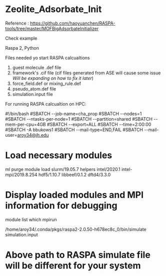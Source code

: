 # Zeolite_Adsorbate_Init

Reference : https://github.com/haoyuanchen/RASPA-tools/tree/master/MOFBigAdsorbateInitializer

Check example

Raspa 2, Python

Files needed yo start RASPA calcualtions
  1. guest molecule .def file
  2. framework's .cif file (cif files generated from ASE will cause some issue *Will be expanding on how to fix it later*)
  3. force_field.def or mixing_rule.def 
  4. pseudo_atom.def file
  5. simulation.input file

For running RASPA calcualtion on HPC:

#!/bin/bash
#SBATCH --job-name=cha_prop
#SBATCH --nodes=1
#SBATCH --ntasks-per-node=1
#SBATCH --partition=shared
#SBATCH --mem-per-cpu=4GB
#SBATCH --export=ALL
#SBATCH --time=2:00:00
#SBATCH -A bbukows1
#SBATCH --mail-type=END,FAIL
#SBATCH --mail-user=aroy34@jh.edu

# Load necessary modules
ml purge
module load slurm/19.05.7 helpers intel/2020.1 intel-mpi/2019.8.254 hdf5/1.10.7 libbeef/0.1.2 dftd4/3.3.0

# Display loaded modules and MPI information for debugging
module list
which mpirun

/home/aroy34/.conda/pkgs/raspa2-2.0.50-h678ec8c_0/bin/simulate simulation.input
# Above path to RASPA simulate file will be different for your system

